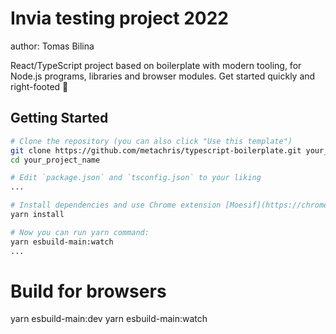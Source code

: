 # Invia testing project 2022
author: Tomas Bilina

React/TypeScript project based on boilerplate with modern tooling, for Node.js programs, libraries and browser modules. Get started quickly and right-footed 🚀

## Getting Started

```bash
# Clone the repository (you can also click "Use this template")
git clone https://github.com/metachris/typescript-boilerplate.git your_project_name
cd your_project_name

# Edit `package.json` and `tsconfig.json` to your liking
...

# Install dependencies and use Chrome extension [Moesif](https://chrome.google.com/webstore/detail/moesif-origin-cors-change/digfbfaphojjndkpccljibejjbppifbc) to change CORS
yarn install

# Now you can run yarn command:
yarn esbuild-main:watch
...
```

# Build for browsers
yarn esbuild-main:dev
yarn esbuild-main:watch
